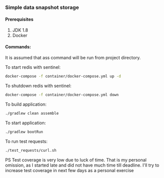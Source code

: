 ### Simple data snapshot storage

#### Prerequisites
1. JDK 1.8
1. Docker

#### Commands:

It is assumed that ass command will be run from project directory.

To start redis with sentinel:
```bash
docker-compose -f container/docker-compose.yml up -d
```

To shutdown redis with sentinel:
```bash
docker-compose -f container/docker-compose.yml down
```

To build application:
```bash
./gradlew clean assemble
``` 

To start application:
```bash
./gradlew bootRun
``` 

To run test requests:
```bash
./test_requests/curl.sh
```
  
PS Test coverage is very low due to luck of time.
   That is my personal omission, as I started late and did not have much time till deadline.
   I'll try to increase test coverage in next few days as a personal exercise     